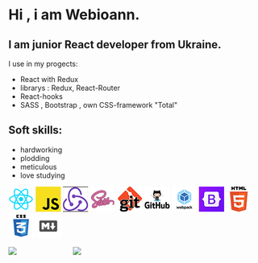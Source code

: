 # Hi , i am Webioann.
## I am junior React developer from Ukraine.<br/>
I use in my progects:
* React with Redux
* librarys :  Redux, React-Router
* React-hooks
* SASS , Bootstrap , own CSS-framework "Total"
## Soft skills:
* hardworking
* plodding
* meticulous
* love studying<br>

![react](/assets/react.jpg)
![js](/assets/js.jpg)
![redux](/assets/redux.jpg)
![sass](/assets/sass.jpg)
![git](/assets/git.jpg)
![github](/assets/github.jpg)
![webpack](/assets/webpack.jpg)
![bootstrap](/assets/bootstrap.jpg)
![html](/assets/html.jpg)
![css](/assets/css.jpg)
![markdown](/assets/markdown.jpg)


<img align="left" width="25.4%" src="https://github-readme-stats.vercel.app/api?username=webioann&show_icons=true&theme=default"/>
<img align="left"  width="25%" src="https://github-readme-stats.vercel.app/api/top-langs/?username=webioann&layout=compact&theme=default"/>
